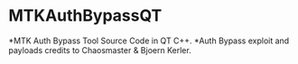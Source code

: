# MTKAuthBypassQT
*MTK Auth Bypass Tool Source Code in QT C++.
*Auth Bypass exploit and payloads credits to Chaosmaster & Bjoern Kerler.
